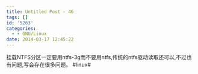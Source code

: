 ```yaml
---
title: Untitled Post - 46
tags: []
id: '5263'
categories:
  - - GNU/Linux
date: 2014-03-17 12:45:22
---
```


挂载NTFS分区一定要用ntfs-3g而不要用ntfs,传统的ntfs驱动读取还可以,不过也有问题,写会存在很多问题。 #linux#